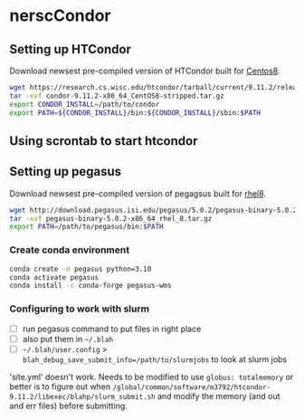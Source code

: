# nerscCondor

## Setting up HTCondor

Download newsest pre-compiled version of HTCondor built for [Centos8](https://research.cs.wisc.edu/htcondor/tarball/current).

```bash
wget https://research.cs.wisc.edu/htcondor/tarball/current/9.11.2/release/condor-9.11.2-x86_64_CentOS8-stripped.tar.gz
tar -xvf condor-9.11.2-x86_64_CentOS8-stripped.tar.gz
export CONDOR_INSTALL=/path/to/condor
export PATH=${CONDOR_INSTALL}/bin:${CONDOR_INSTALL}/sbin:$PATH
```

## Using scrontab to start htcondor




## Setting up pegasus

Download newsest pre-compiled version of pegagsus built for [rhel8](http://download.pegasus.isi.edu/pegasus).

```bash
wget http://download.pegasus.isi.edu/pegasus/5.0.2/pegasus-binary-5.0.2-x86_64_rhel_8.tar.gz
tar -xvf pegasus-binary-5.0.2-x86_64_rhel_8.tar.gz
export PATH=/path/to/pegasus/bin:$PATH
```

### Create conda environment

```bash
conda create -n pegasus python=3.10
conda activate pegasus
conda install -c conda-forge pegasus-wms
```

### Configuring to work with slurm

- [ ] run pegasus command to put files in right place
- [ ] also put them in `~/.blah`
- [ ] `~/.blah/user.config` > `blah_debug_save_submit_info=/path/to/slurmjobs` to look at slurm jobs

'site.yml' doesn't work. Needs to be modified to use `globus: totalmemory` or better is to figure out when `/global/common/software/m3792/htcondor-9.11.2/libexec/blahp/slurm_submit.sh` and modify the memory (and out and err files) before submitting.

